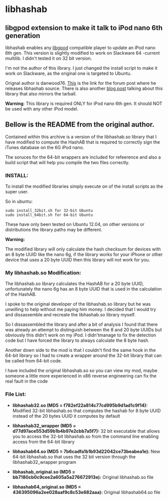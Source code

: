 # libhashab
## libgpod extension to make it talk to iPod nano 6th generation

libhashab enables any [libgpod](http://www.gtkpod.org/libgpod/) compatible player to update an iPod nano 6th gen. This version is slightly modified to work on Slackware 64 -current multilib. I didn't tested it on 32 bit version.

I'm not the author of this library. I just changed the install script to make it work on Slackware, as the original one is targeted to Ubuntu.

Orignal author is danwood76. [This](http://ubuntuforums.org/showthread.php?t=1611473&page=4&p=12606043#post12606043) is the link for the forum post where he releases libhashab source. There is also another [blog post](http://lizquilty.com/2013/09/28/how-to-get-an-ipod-nano-6th-gen-working-in-linux/) talking about this library that also mirrors the tarball.

**Warning**: This library is required ONLY for iPod nano 6th gen. It should NOT be used with any other iPod model.

## Bellow is the README from the original author.

Contained within this archive is a version of the libhashab.so
library that I have modified to compute the HashAB that is required
to correctly sign the iTunes database on the 6G iPod nano.

The soruces for the 64-bit wrappers are included for refeerence and
also a build script that will help you compile the two files correctly.

### INSTALL:

To install the modified libraries simply execute on of the install
scripts as the super user.

So in ubuntu:

```
sudo install_32bit.sh for 32-bit Ubuntu
sudo install_64bit.sh for 64-bit Ubuntu
```

These have only been tested on Ubuntu 12.04, on other versions or
distributions the library paths may be different.

**Warning:**

The modified library will only calculate the hash checksum for
devices with an 8 byte UUID like the nano 6g, if the library works
for your iPhone or other device that uses a 20 byte UUID then this
library will not work for you.

### My libhashab.so Modification:

The libhashab.so library calculates the HashAB for a 20 byte UUID,
unfortunately the nano 6g has an 8 byte UUID that is used in the
calculation of the HashAB.

I spoke to the original developer of the libhashab.so library but
he was unwilling to help without me paying him money. I decided that
I would try and dissassemble and recreate the libhashab.so library
myself.

So I dissassembled the library and after a bit of analysis I found
that there was already an attempt to distinguish between the 8 and 20
byte UUIDs but obviously this didn't work on my iPod. I didn'tmanage
to fix the detection code but I have forced the library to always
calculate the 8 byte hash.

Another down side to the mod is that I couldn't find the same hook
in the 64-bit library so I had to create a wrapper around the 32-bit
library that can be called from 64-bit code.

I have included the original libhashab.so so you can view my mod,
maybe someone a little more experienced in x86 reverse engineering
can fix the real fault in the code

### File List:

* **libhashab32.so (MD5 = f782ef22a814c77cd995b9d1ad1c9f14):** Modified 32-bit libhashab.so that computes the hashab for 8 byte
UUID instead of the 20 bytes UUID it computes by default

* **libhashab32_wrapper (MD5 = d77d97ace553d59b1b4b97e2cbb7a5f7):** 32 bit executable that allows you to access the 32-bit libhashab.so
from the command line enabling access from the 64-bit library

* **libhashab64.so (MD5 = 7b6cadfa1b1b93d22042ce73beabea1e):** New 64-bit libhashab.so that uses the 32 bit version through the 
libhashab32_wrapper program

* **libhashab_original.so (MD5 = bb7180cb0c9cee2a605a5a276672913e):** Original libhashab.so file

* **libhashab64_original.so (MD5 = 436395096a2ee028aaf9c8c53e682aaa):** Original libhashab64.so file

